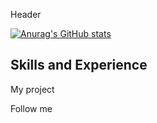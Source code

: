 Header

[![Anurag's GitHub stats](https://github-readme-stats.vercel.app/api?username=Olgavln)](https://github.com/anuraghazra/github-readme-stats)


## Skills and Experience

My project

Follow me
